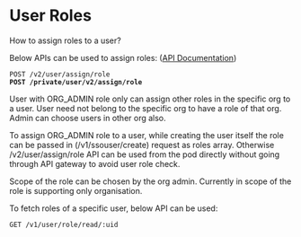 # User Roles

How to assign roles to a user?

Below APIs can be used to assign roles: ([API Documentation](https://lern.sunbird.org/learn/product-and-developer-guide/user-and-org-service/api-documentation/user-management))

<pre><code>POST /v2/user/assign/role
<strong>POST /private/user/v2/assign/role</strong></code></pre>

User with ORG\_ADMIN role only can assign other roles in the specific org to a user. User need not belong to the specific org to have a role of that org. Admin can choose users in other org also. &#x20;

To assign ORG\_ADMIN role to a user, while creating the user itself the role can be passed in  (/v1/ssouser/create) request as roles array.  Otherwise /v2/user/assign/role API can be used from the pod directly without going through API gateway to avoid user role check.

Scope of the role can be chosen by the org admin. Currently in scope of the role is supporting only  organisation.

To fetch roles of a specific user, below API can be used:

```
GET /v1/user/role/read/:uid 
```

